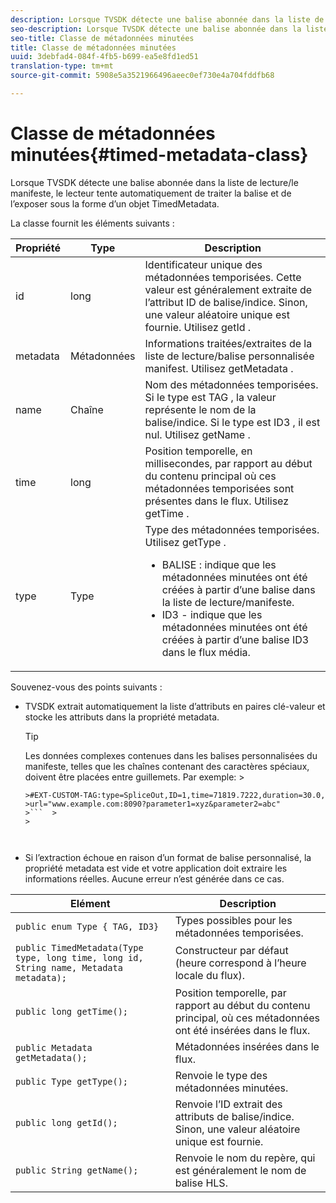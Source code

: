 ```yaml
---
description: Lorsque TVSDK détecte une balise abonnée dans la liste de lecture/le manifeste, le lecteur tente automatiquement de traiter la balise et de l’exposer sous la forme d’un objet TimedMetadata.
seo-description: Lorsque TVSDK détecte une balise abonnée dans la liste de lecture/le manifeste, le lecteur tente automatiquement de traiter la balise et de l’exposer sous la forme d’un objet TimedMetadata.
seo-title: Classe de métadonnées minutées
title: Classe de métadonnées minutées
uuid: 3debfad4-084f-4fb5-b699-ea5e8fd1ed51
translation-type: tm+mt
source-git-commit: 5908e5a3521966496aeec0ef730e4a704fddfb68

---
```



# Classe de métadonnées minutées{#timed-metadata-class}

Lorsque TVSDK détecte une balise abonnée dans la liste de lecture/le manifeste, le lecteur tente automatiquement de traiter la balise et de l’exposer sous la forme d’un objet TimedMetadata.

La classe fournit les éléments suivants :

<table id="table_FFC56AC5B1E04DA99C9309C0223ABA90"> 
 <thead> 
  <tr> 
   <th colname="col1" class="entry"> Propriété </th> 
   <th colname="col02" class="entry"> Type </th> 
   <th colname="col2" class="entry"> Description </th> 
  </tr> 
 </thead>
 <tbody> 
  <tr> 
   <td colname="col1"> <span class="codeph"> id </span> </td> 
   <td colname="col02"> long </td> 
   <td colname="col2"> Identificateur unique des métadonnées temporisées. Cette valeur est généralement extraite de l’attribut ID de balise/indice. Sinon, une valeur aléatoire unique est fournie. Utilisez <span class="codeph"> getId </span>. </td> 
  </tr> 
  <tr> 
   <td colname="col1"> <span class="codeph"> metadata </span> </td> 
   <td colname="col02"> Métadonnées </td> 
   <td colname="col2"> Informations traitées/extraites de la liste de lecture/balise personnalisée manifest. Utilisez <span class="codeph"> getMetadata </span>. </td> 
  </tr> 
  <tr> 
   <td colname="col1"> <span class="codeph"> name </span> </td> 
   <td colname="col02"> Chaîne </td> 
   <td colname="col2"> Nom des métadonnées temporisées. Si le type est <span class="codeph"> TAG </span>, la valeur représente le nom de la balise/indice. Si le type est <span class="codeph"> ID3 </span>, il est nul. Utilisez <span class="codeph"> getName </span>. </td> 
  </tr> 
  <tr> 
   <td colname="col1"> <span class="codeph"> time </span> </td> 
   <td colname="col02"> long </td> 
   <td colname="col2"> Position temporelle, en millisecondes, par rapport au début du contenu principal où ces métadonnées temporisées sont présentes dans le flux. Utilisez <span class="codeph"> getTime </span>. </td> 
  </tr> 
  <tr> 
   <td colname="col1"> <span class="codeph"> type </span> </td> 
   <td colname="col02"> Type </td> 
   <td colname="col2"> Type des métadonnées temporisées. Utilisez <span class="codeph"> getType </span>. 
    <ul id="ul_70FBFB33E9F846D8B38592560CCE9560"> 
     <li id="li_739D30561BFB4D9B97DF212E4880BA2C">BALISE : indique que les métadonnées minutées ont été créées à partir d’une balise dans la liste de lecture/manifeste. </li> 
     <li id="li_E785E1DEF1CC4D9DBE7764E5D05EFAFC">ID3 - indique que les métadonnées minutées ont été créées à partir d’une balise ID3 dans le flux média. </li> 
    </ul> </td> 
  </tr> 
 </tbody> 
</table>

<!--<a id="section_737CC47997F74F80A3C5C6171ADE120E"></a>-->

Souvenez-vous des points suivants :

* TVSDK extrait automatiquement la liste d’attributs en paires clé-valeur et stocke les attributs dans la propriété metadata.

   >[!TIP]
   >
   >Les données complexes contenues dans les balises personnalisées du manifeste, telles que les chaînes contenant des caractères spéciaux, doivent être placées entre guillemets. Par exemple:   >
   >
   >
   ```>
   >#EXT-CUSTOM-TAG:type=SpliceOut,ID=1,time=71819.7222,duration=30.0, 
   >url="www.example.com:8090?parameter1=xyz&parameter2=abc"
   >```  >
   >



* Si l’extraction échoue en raison d’un format de balise personnalisé, la propriété metadata est vide et votre application doit extraire les informations réelles. Aucune erreur n’est générée dans ce cas.

| Elément | Description |
|---|---|
| `public enum Type { TAG, ID3}` | Types possibles pour les métadonnées temporisées. |
| `public TimedMetadata(Type type, long time, long id, String name, Metadata metadata);` | Constructeur par défaut (heure correspond à l’heure locale du flux). |
| `public long getTime();` | Position temporelle, par rapport au début du contenu principal, où ces métadonnées ont été insérées dans le flux. |
| `public Metadata getMetadata();` | Métadonnées insérées dans le flux. |
| `public Type getType();` | Renvoie le type des métadonnées minutées. |
| `public long getId();` | Renvoie l’ID extrait des attributs de balise/indice. Sinon, une valeur aléatoire unique est fournie. |
| `public String getName();` | Renvoie le nom du repère, qui est généralement le nom de balise HLS. |


